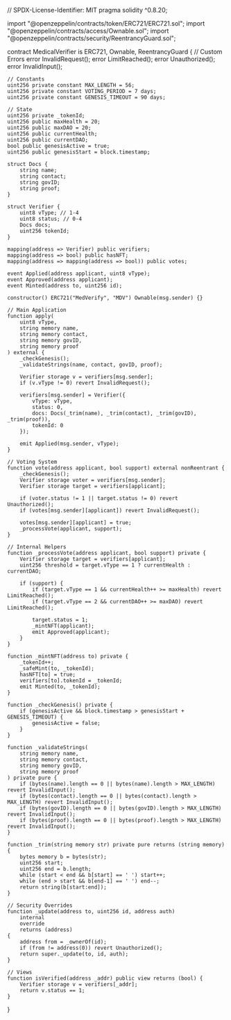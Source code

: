 // SPDX-License-Identifier: MIT
pragma solidity ^0.8.20;

import "@openzeppelin/contracts/token/ERC721/ERC721.sol";
import "@openzeppelin/contracts/access/Ownable.sol";
import "@openzeppelin/contracts/security/ReentrancyGuard.sol";

contract MedicalVerifier is ERC721, Ownable, ReentrancyGuard {
    // Custom Errors
    error InvalidRequest();
    error LimitReached();
    error Unauthorized();
    error InvalidInput();
    
    // Constants
    uint256 private constant MAX_LENGTH = 56;
    uint256 private constant VOTING_PERIOD = 7 days;
    uint256 private constant GENESIS_TIMEOUT = 90 days;
    
    // State
    uint256 private _tokenId;
    uint256 public maxHealth = 20;
    uint256 public maxDAO = 20;
    uint256 public currentHealth;
    uint256 public currentDAO;
    bool public genesisActive = true;
    uint256 public genesisStart = block.timestamp;
    
    struct Docs {
        string name;
        string contact;
        string govID;
        string proof;
    }
    
    struct Verifier {
        uint8 vType; // 1-4
        uint8 status; // 0-4
        Docs docs;
        uint256 tokenId;
    }
    
    mapping(address => Verifier) public verifiers;
    mapping(address => bool) public hasNFT;
    mapping(address => mapping(address => bool)) public votes;
    
    event Applied(address applicant, uint8 vType);
    event Approved(address applicant);
    event Minted(address to, uint256 id);

    constructor() ERC721("MedVerify", "MDV") Ownable(msg.sender) {}

    // Main Application
    function apply(
        uint8 vType,
        string memory name,
        string memory contact,
        string memory govID,
        string memory proof
    ) external {
        _checkGenesis();
        _validateStrings(name, contact, govID, proof);
        
        Verifier storage v = verifiers[msg.sender];
        if (v.vType != 0) revert InvalidRequest();
        
        verifiers[msg.sender] = Verifier({
            vType: vType,
            status: 0,
            docs: Docs(_trim(name), _trim(contact), _trim(govID), _trim(proof)),
            tokenId: 0
        });
        
        emit Applied(msg.sender, vType);
    }

    // Voting System
    function vote(address applicant, bool support) external nonReentrant {
        _checkGenesis();
        Verifier storage voter = verifiers[msg.sender];
        Verifier storage target = verifiers[applicant];
        
        if (voter.status != 1 || target.status != 0) revert Unauthorized();
        if (votes[msg.sender][applicant]) revert InvalidRequest();
        
        votes[msg.sender][applicant] = true;
        _processVote(applicant, support);
    }

    // Internal Helpers
    function _processVote(address applicant, bool support) private {
        Verifier storage target = verifiers[applicant];
        uint256 threshold = target.vType == 1 ? currentHealth : currentDAO;
        
        if (support) {
            if (target.vType == 1 && currentHealth++ >= maxHealth) revert LimitReached();
            if (target.vType == 2 && currentDAO++ >= maxDAO) revert LimitReached();
            
            target.status = 1;
            _mintNFT(applicant);
            emit Approved(applicant);
        }
    }

    function _mintNFT(address to) private {
        _tokenId++;
        _safeMint(to, _tokenId);
        hasNFT[to] = true;
        verifiers[to].tokenId = _tokenId;
        emit Minted(to, _tokenId);
    }

    function _checkGenesis() private {
        if (genesisActive && block.timestamp > genesisStart + GENESIS_TIMEOUT) {
            genesisActive = false;
        }
    }

    function _validateStrings(
        string memory name,
        string memory contact,
        string memory govID,
        string memory proof
    ) private pure {
        if (bytes(name).length == 0 || bytes(name).length > MAX_LENGTH) revert InvalidInput();
        if (bytes(contact).length == 0 || bytes(contact).length > MAX_LENGTH) revert InvalidInput();
        if (bytes(govID).length == 0 || bytes(govID).length > MAX_LENGTH) revert InvalidInput();
        if (bytes(proof).length == 0 || bytes(proof).length > MAX_LENGTH) revert InvalidInput();
    }

    function _trim(string memory str) private pure returns (string memory) {
        bytes memory b = bytes(str);
        uint256 start;
        uint256 end = b.length;
        while (start < end && b[start] == ' ') start++;
        while (end > start && b[end-1] == ' ') end--;
        return string(b[start:end]);
    }

    // Security Overrides
    function _update(address to, uint256 id, address auth)
        internal
        override
        returns (address)
    {
        address from = _ownerOf(id);
        if (from != address(0)) revert Unauthorized();
        return super._update(to, id, auth);
    }

    // Views
    function isVerified(address _addr) public view returns (bool) {
        Verifier storage v = verifiers[_addr];
        return v.status == 1;
    }
}